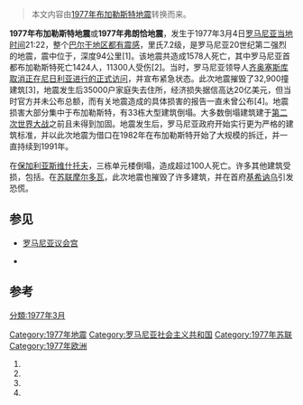 > 本文内容由[1977年布加勒斯特地震](https://zh.wikipedia.org/wiki/1977年布加勒斯特地震)转换而来。


**1977年布加勒斯特地震**或**1977年弗朗恰地震**，发生于1977年3月4日[罗马尼亚当地时间](https://zh.wikipedia.org/wiki/罗马尼亚 "wikilink")21:22，整个[巴尔干地区都有震感](https://zh.wikipedia.org/wiki/巴尔干 "wikilink")，里氏7.2级，是罗马尼亚20世纪第二强烈的地震，震中位于，深度94公里\[1\]。该地震共造成1578人死亡，其中罗马尼亚首都布加勒斯特死亡1424人，11300人受伤\[2\]。当时，罗马尼亚领导人[齐奥塞斯库取消正在](https://zh.wikipedia.org/wiki/齐奥塞斯库 "wikilink")[尼日利亚进行的正式访问](https://zh.wikipedia.org/wiki/尼日利亚 "wikilink")，并宣布紧急状态。此次地震摧毁了32,900撞建筑\[3\]，地震发生后35000户家庭失去住所，经济损失据信高达20亿美元，但当时官方并未公布总额，而有关地震造成的具体损害的报告一直未曾公布\[4\]。地震损害大部分集中于布加勒斯特，有33栋大型建筑倒塌。大多数倒塌建筑建于[第二次世界大战](../Page/第二次世界大战.md "wikilink")之前且未得到加固。地震发生后，罗马尼亚政府开始实行更为严格的建筑标准，并以此次地震为借口在1982年在布加勒斯特开始了大规模的拆迁，并一直持续到1991年。

在[保加利亚](https://zh.wikipedia.org/wiki/保加利亚 "wikilink")[斯维什托夫](https://zh.wikipedia.org/wiki/斯维什托夫 "wikilink")，三栋单元楼倒塌，造成超过100人死亡。许多其他建筑受损，包括。在[苏联](../Page/苏联.md "wikilink")[摩尔多瓦](../Page/摩尔多瓦.md "wikilink")，此次地震也摧毁了许多建筑，并在首府[基希讷乌](../Page/基希讷乌.md "wikilink")引发恐慌。

## 参见

  - [罗马尼亚议会宫](https://zh.wikipedia.org/wiki/罗马尼亚议会宫 "wikilink")

  -
## 参考

[分類:1977年3月](https://zh.wikipedia.org/wiki/分類:1977年3月 "wikilink")

[Category:1977年地震](https://zh.wikipedia.org/wiki/Category:1977年地震 "wikilink") [Category:罗马尼亚社会主义共和国](https://zh.wikipedia.org/wiki/Category:罗马尼亚社会主义共和国 "wikilink") [Category:1977年苏联](https://zh.wikipedia.org/wiki/Category:1977年苏联 "wikilink") [Category:1977年欧洲](https://zh.wikipedia.org/wiki/Category:1977年欧洲 "wikilink")

1.
2.
3.
4.